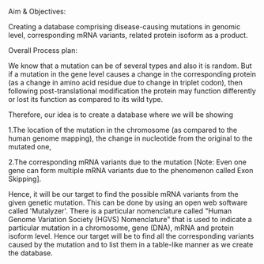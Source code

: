 Aim & Objectives:

Creating a database comprising disease-causing mutations in genomic level, corresponding mRNA variants, related protein isoform as a product.

Overall Process plan:

We know that a mutation can be of several types and also it is random. But if a mutation in the gene level causes a change in the corresponding protein 
(as a change in amino acid residue due to change in triplet codon), then following post-translational modification the protein may function differently 
or lost its function as compared to its wild type. 

Therefore, our idea is to create a database where we will be showing 

1.The location of the mutation in the chromosome (as compared to the human genome mapping), the change in nucleotide from the original to the mutated one, 

2.The corresponding mRNA variants due to the mutation [Note: Even one gene can form multiple mRNA variants due to the phenomenon called Exon Skipping]. 

Hence, it will be our target to find the possible mRNA variants from the given genetic mutation. This can be done by using an open web software called 'Mutalyzer'.
There is a particular nomenclature called "Human Genome Variation Society (HGVS) Nomenclature" that is used to indicate a particular mutation in a chromosome, 
gene (DNA), mRNA and protein isoform level. Hence our target will be to find all the corresponding variants caused by the mutation and to list them in a table-like 
manner as we create the database.
